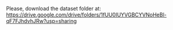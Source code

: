 Please, download the dataset folder at: https://drive.google.com/drive/folders/1fUU0IUYVGBCYVNoHeBl-qF7FJhdvhJRw?usp=sharing
